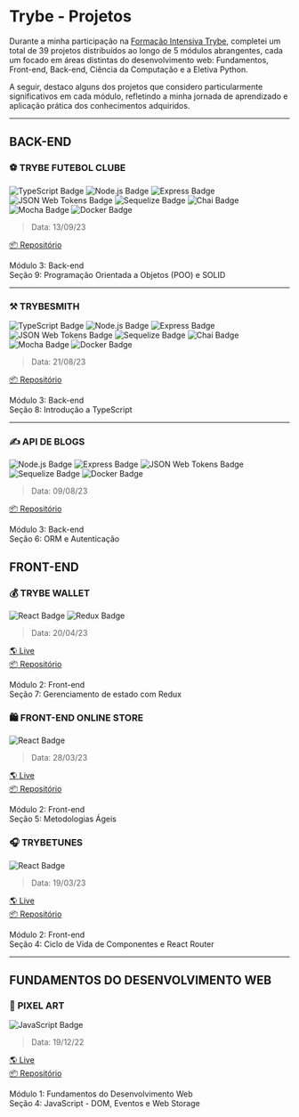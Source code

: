 # Trybe - Projetos

Durante a minha participação na [Formação Intensiva Trybe](https://www.betrybe.com/formacao-desenvolvimento-web), completei um total de 39 projetos distribuídos ao longo de 5 módulos abrangentes, cada um focado em áreas distintas do desenvolvimento web: Fundamentos, Front-end, Back-end, Ciência da Computação e a Eletiva Python.

A seguir, destaco alguns dos projetos que considero particularmente significativos em cada módulo, refletindo a minha jornada de aprendizado e aplicação prática dos conhecimentos adquiridos.

---

##  BACK-END

### ⚽ TRYBE FUTEBOL CLUBE

![TypeScript Badge](https://img.shields.io/badge/TYPESCRIPT-3178C6?style=for-the-badge&logo=typescript&logoColor=white) ![Node.js Badge](https://img.shields.io/badge/node.js-339933?style=for-the-badge&logo=node.js&logoColor=white) ![Express Badge](https://img.shields.io/badge/express-black?style=for-the-badge&logo=express&logoColor=white) ![JSON Web Tokens Badge](https://img.shields.io/badge/json%20web%20tokens-black?style=for-the-badge&logo=json%20web%20tokens&logoColor=white) ![Sequelize Badge](https://img.shields.io/badge/sequelize-52B0E7?style=for-the-badge&logo=sequelize&logoColor=white) ![Chai Badge](https://img.shields.io/badge/chai-A40802?style=for-the-badge&logo=chai&logoColor=white) ![Mocha Badge](https://img.shields.io/badge/mocha-8d6748?style=for-the-badge&logo=mocha&logoColor=white) ![Docker Badge](https://img.shields.io/badge/docker-1D63ED?style=for-the-badge&logo=docker&logoColor=white)

> Data: 13/09/23

[📦 Repositório](https://github.com/eduardocasati/trybefutebolclube)

Módulo 3: Back-end
<br>
Seção 9: Programação Orientada a Objetos (POO) e SOLID

---

### ⚒️ TRYBESMITH
![TypeScript Badge](https://img.shields.io/badge/TYPESCRIPT-3178C6?style=for-the-badge&logo=typescript&logoColor=white) ![Node.js Badge](https://img.shields.io/badge/node.js-339933?style=for-the-badge&logo=node.js&logoColor=white) ![Express Badge](https://img.shields.io/badge/express-black?style=for-the-badge&logo=express&logoColor=white) ![JSON Web Tokens Badge](https://img.shields.io/badge/json%20web%20tokens-black?style=for-the-badge&logo=json%20web%20tokens&logoColor=white) ![Sequelize Badge](https://img.shields.io/badge/sequelize-52B0E7?style=for-the-badge&logo=sequelize&logoColor=white) ![Chai Badge](https://img.shields.io/badge/chai-A40802?style=for-the-badge&logo=chai&logoColor=white) ![Mocha Badge](https://img.shields.io/badge/mocha-8d6748?style=for-the-badge&logo=mocha&logoColor=white) ![Docker Badge](https://img.shields.io/badge/docker-1D63ED?style=for-the-badge&logo=docker&logoColor=white)

> Data: 21/08/23

[📦 Repositório](https://github.com/eduardocasati/trybesmith)

Módulo 3: Back-end
<br>
Seção 8: Introdução a TypeScript

---

### ✍️ API DE BLOGS
![Node.js Badge](https://img.shields.io/badge/node.js-339933?style=for-the-badge&logo=node.js&logoColor=white) ![Express Badge](https://img.shields.io/badge/express-black?style=for-the-badge&logo=express&logoColor=white) ![JSON Web Tokens Badge](https://img.shields.io/badge/json%20web%20tokens-black?style=for-the-badge&logo=json%20web%20tokens&logoColor=white) ![Sequelize Badge](https://img.shields.io/badge/sequelize-52B0E7?style=for-the-badge&logo=sequelize&logoColor=white) ![Docker Badge](https://img.shields.io/badge/docker-1D63ED?style=for-the-badge&logo=docker&logoColor=white)

> Data: 09/08/23

[📦 Repositório](https://github.com/eduardocasati/blogs-api)

Módulo 3: Back-end
<br>
Seção 6: ORM e Autenticação

## FRONT-END

### 💰 TRYBE WALLET
![React Badge](https://img.shields.io/badge/react-61DAFB?style=for-the-badge&logo=react&logoColor=000) ![Redux Badge](https://img.shields.io/badge/redux-593D88?style=for-the-badge&logo=redux&logoColor=white)

> Data: 20/04/23

[🌎 Live](https://trybewallet-ec.vercel.app/)
<br>
[📦 Repositório](https://github.com/eduardocasati/trybewallet)

Módulo 2: Front-end
<br>
Seção 7: Gerenciamento de estado com Redux

### 🛍️ **FRONT-END ONLINE STORE**
![React Badge](https://img.shields.io/badge/react-61DAFB?style=for-the-badge&logo=react&logoColor=000)

> Data: 28/03/23

[🌎 Live](https://frontend-online-store-ec.vercel.app/)
<br>
[📦 Repositório](https://github.com/eduardocasati/frontend-online-store)

Módulo 2: Front-end
<br>
Seção 5: Metodologias Ágeis

### 🎧 **TRYBETUNES**
![React Badge](https://img.shields.io/badge/react-61DAFB?style=for-the-badge&logo=react&logoColor=000)

> Data: 19/03/23

[🌎 Live](https://trybetunes-ec.vercel.app/)
<br>
[📦 Repositório](https://github.com/eduardocasati/trybetunes)

Módulo 2: Front-end
<br>
Seção 4: Ciclo de Vida de Componentes e React Router

---

## FUNDAMENTOS DO DESENVOLVIMENTO WEB

### 🎨 **PIXEL ART**
![JavaScript Badge](https://img.shields.io/badge/JAVASCRIPT-F7DF1E?style=for-the-badge&logo=javascript&logoColor=black)

> Data: 19/12/22

[🌎 Live](https://eduardocasati.github.io/pixel-art/)
<br>
[📦 Repositório](https://github.com/eduardocasati/pixel-art)

Módulo 1: Fundamentos do Desenvolvimento Web
<br>
Seção 4: JavaScript - DOM, Eventos e Web Storage
